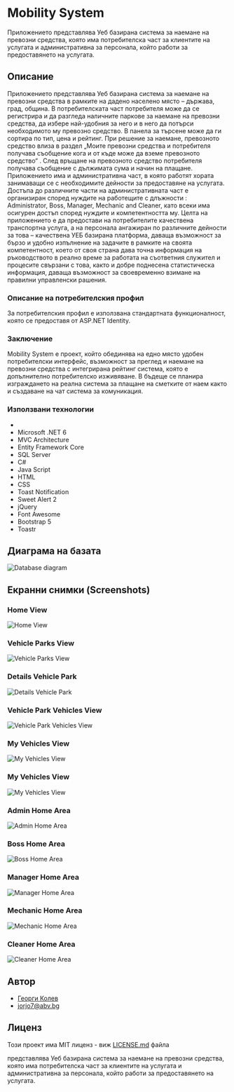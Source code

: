 ﻿# Mobility System

Приложението представлява Уеб базирана система за наемане на превозни средства, която има потребителска част за клиентите на услугата и административна за персонала, който работи за предоставянето на услугата.

## Описание

Приложението представлява Уеб базирана система за наемане на превозни средства в рамките на дадено населено място – държава, град, община. 
В потребителската част потребителя може да се регистрира и да разгледа наличните паркове за наемане на превозни средства, да избере най-удобния за него и в него да потърси необходимото му превозно средство. В панела за търсене може да ги сортира по тип, цена и рейтинг. При решение за наемане, превозното средство влиза в раздел „Моите превозни средства и потребителя получава съобщение кога и от къде може да вземе превозното средство“ . След връщане на превозното средство потребителя получава съобщение с дължимата сума и начин на плащане.
Приложението има и административна част, в която работят хората занимаващи се с необходимите дейности за предоставяне на услугата. Достъпа до различните части на административната част е организиран според нуждите на работещите с длъжности : Administrator, Boss, Manager, Mechanic and Cleaner, като всеки има осигурен достъп според нуждите и компетентността му. 
Целта на приложението е да предостави на потребителите качествена транспортна услуга, а на персонала ангажиран по различните дейности за това – качествена УЕБ базирана платформа, даваща възможност за бързо и удобно изпълнение на задачите в рамките на своята компетентност, което от своя страна дава точна информация на ръководството в реално време за работата на съответния служител и процесите свързани с това, както и добре поднесена статистическа информация, даваща възможност за своевременно взимане на правилни управленски рашения.

### Описание на потребителския профил

За потребителския профил е използвана стандартната функционалност, която се предоставя от ASP.NET Identity.

### Заключение

Mobility System е проект, който обединява на едно място удобен потребителски интерфейс, възможност за преглед и наемане на превозни средства с интегрирана рейтинг система, която е допълнително потребителско изживяване. В бъдеще се планира изграждането на реална система за плащане на сметките от наем както и създаване на чат система за комуникация. 

### Използвани технологии
*
*	Microsoft .NET 6 
*	MVC Architecture
*	Entity Framework Core 
*	SQL Server
*	C#
*	Java Script
*	HTML
*	CSS
*	Toast Notification
*	Sweet Alert 2
*	jQuery
*	Font Awesome
*	Bootstrap 5
*	Toastr

## Диаграма на базата

![Database diagram](https://github.com/Jorjo77/MunicipalityMobilitySystem/blob/master/Screenshots/DatabaseDiagram.jpg)

## Екранни снимки (Screenshots)

### Home View

![Home View](https://github.com/Jorjo77/MunicipalityMobilitySystem/blob/master/Screenshots/MainView.jpg)


### Vehicle Parks View

![Vehicle Parks View](https://github.com/Jorjo77/MunicipalityMobilitySystem/blob/master/Screenshots/VehicleParksView.jpg)

### Details Vehicle Park

![Details Vehicle Park](https://github.com/Jorjo77/MunicipalityMobilitySystem/blob/master/Screenshots/DetailsVehicleParkView.jpg)

### Vehicle Park Vehicles View

![Vehicle Park Vehicles View](https://github.com/Jorjo77/MunicipalityMobilitySystem/blob/master/Screenshots/VehicleParkVehiclesView.jpg)

### My Vehicles View

![My Vehicles View](https://github.com/Jorjo77/MunicipalityMobilitySystem/blob/master/Screenshots/MyVehiclesView.jpg)

### My Vehicles View

![My Vehicles View](https://github.com/Jorjo77/MunicipalityMobilitySystem/blob/master/Screenshots/MyBillsView.jpg)

### Admin Home Area

![Admin Home Area](https://github.com/Jorjo77/MunicipalityMobilitySystem/blob/master/Screenshots/AdminHomeArea.jpg)

### Boss Home Area

![Boss Home Area](https://github.com/Jorjo77/MunicipalityMobilitySystem/blob/master/Screenshots/BossHomeArea.jpg)

### Manager Home Area

![Manager Home Area](https://github.com/Jorjo77/MunicipalityMobilitySystem/blob/master/Screenshots/ManagerHomeArea.jpg)

### Mechanic Home Area

![Mechanic Home Area](https://github.com/Jorjo77/MunicipalityMobilitySystem/blob/master/Screenshots/MechanicHomeArea.jpg)

### Cleaner Home Area

![Cleaner Home Area](https://github.com/Jorjo77/MunicipalityMobilitySystem/blob/master/Screenshots/CleanerHomeArea.jpg)

## Автор

*	[Георги Колев](https://https://github.com/Jorjo77 "My Git Hub")				
*   <jorjo7@abv.bg>


## Лиценз

Този проект има MIT лиценз - виж  [LICENSE.md](https://github.com/Jorjo77/MunicipalityMobilitySystem/edit/master/LICENSE.txt) файла

 представлява Уеб базирана система за наемане на превозни средства, която има потребителска част за клиентите на услугата и административна за персонала, който работи за предоставянето на услугата.
